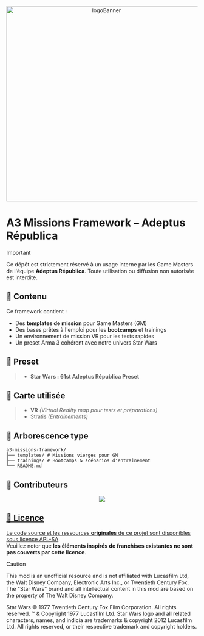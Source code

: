 <div align="center">
  <a href="https://adeptusrepublica.fr">
    <img src="https://arma3.com/assets/img/wallpapers/artofwar/2/thumb.jpg" alt="logoBanner" width=512px/>
  </a>
</div>

# A3 Missions Framework – Adeptus Républica

> [!IMPORTANT]  
> Ce dépôt est strictement réservé à un usage interne par les Game Masters de l'équipe **Adeptus Républica**. Toute utilisation ou diffusion non autorisée est interdite.

## 🧰 Contenu

Ce framework contient :
- Des **templates de mission** pour Game Masters (GM)
- Des bases prêtes à l'emploi pour les **bootcamps** et trainings
- Un environnement de mission VR pour les tests rapides
- Un preset Arma 3 cohérent avec notre univers Star Wars

## 🎫 Preset
> - **Star Wars : 61st Adeptus Républica Preset**

## 🧩 Carte utilisée
> - **VR** *(Virtual Reality map pour tests et préparations)*
> - Stratis *(Entraînements)*

## 📂 Arborescence type
```
a3-missions-framework/
├── templates/ # Missions vierges pour GM
├── trainings/ # Bootcamps & scénarios d'entraînement
└── README.md
```
## 🤝 Contributeurs

<div align="center">
  <a href="https://github.com/Admors/adeptusAuxiliaire/graphs/contributors">
    <img src="https://contrib.rocks/image?repo=Adeptus-TEAM/a3-missions-framework"/>
</div>

## 📜 Licence
Le code source et les ressources **originales** de ce projet sont disponibles sous licence [APL-SA](https://www.bohemia.net/community/licenses/arma-public-license-share-alike).  
Veuillez noter que **les éléments inspirés de franchises existantes ne sont pas couverts par cette licence**.
<br/>
> [!CAUTION]
> This mod is an unofficial resource and is not affiliated with Lucasfilm Ltd, the Walt Disney Company, Electronic Arts Inc., or Twentieth Century Fox. The "Star Wars" brand and all intellectual content in this mod are based on the property of The Walt Disney Company.
>
> Star Wars © 1977 Twentieth Century Fox Film Corporation. All rights reserved. ™ & Copyright 1977 Lucasfilm Ltd. Star Wars logo and all related characters, names, and indicia are trademarks & copyright 2012 Lucasfilm Ltd. All rights reserved, or their respective trademark and copyright holders.

